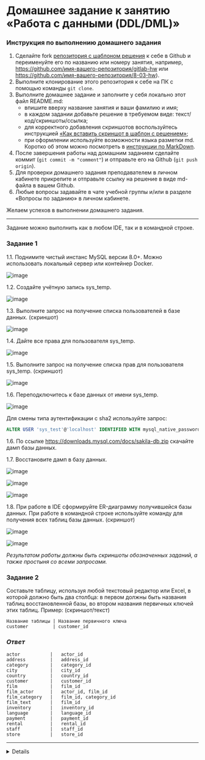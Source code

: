 # Домашнее задание к занятию «Работа с данными (DDL/DML)»

### Инструкция по выполнению домашнего задания

1. Сделайте fork [репозитория c шаблоном решения](https://github.com/netology-code/sys-pattern-homework) к себе в Github и переименуйте его по названию или номеру занятия, например, https://github.com/имя-вашего-репозитория/gitlab-hw или https://github.com/имя-вашего-репозитория/8-03-hw).
2. Выполните клонирование этого репозитория к себе на ПК с помощью команды `git clone`.
3. Выполните домашнее задание и заполните у себя локально этот файл README.md:
   - впишите вверху название занятия и ваши фамилию и имя;
   - в каждом задании добавьте решение в требуемом виде: текст/код/скриншоты/ссылка;
   - для корректного добавления скриншотов воспользуйтесь инструкцией [«Как вставить скриншот в шаблон с решением»](https://github.com/netology-code/sys-pattern-homework/blob/main/screen-instruction.md);
   - при оформлении используйте возможности языка разметки md. Коротко об этом можно посмотреть в [инструкции по MarkDown](https://github.com/netology-code/sys-pattern-homework/blob/main/md-instruction.md).
4. После завершения работы над домашним заданием сделайте коммит (`git commit -m "comment"`) и отправьте его на Github (`git push origin`).
5. Для проверки домашнего задания преподавателем в личном кабинете прикрепите и отправьте ссылку на решение в виде md-файла в вашем Github.
6. Любые вопросы задавайте в чате учебной группы и/или в разделе «Вопросы по заданию» в личном кабинете.

Желаем успехов в выполнении домашнего задания.

---

Задание можно выполнить как в любом IDE, так и в командной строке.

### Задание 1
1.1. Поднимите чистый инстанс MySQL версии 8.0+. Можно использовать локальный сервер или контейнер Docker.

![image](https://github.com/Ivashka80/12-02_DDL-DML/assets/121082757/adfd9655-f80e-4bd7-af49-c02344cdc40c)

1.2. Создайте учётную запись sys_temp. 

![image](https://github.com/Ivashka80/12-02_DDL-DML/assets/121082757/3f2ec701-03b9-43ec-929c-3d8240b3a496)

1.3. Выполните запрос на получение списка пользователей в базе данных. (скриншот)

![image](https://github.com/Ivashka80/12-02_DDL-DML/assets/121082757/e3cc214f-5390-45ab-80a4-eac4e61b4b05)

1.4. Дайте все права для пользователя sys_temp. 

![image](https://github.com/Ivashka80/12-02_DDL-DML/assets/121082757/91001257-f144-4bc1-9c92-abdd6016efef)

1.5. Выполните запрос на получение списка прав для пользователя sys_temp. (скриншот)

![image](https://github.com/Ivashka80/12-02_DDL-DML/assets/121082757/8e670787-4fe3-4baa-a9f4-a87438426053)

1.6. Переподключитесь к базе данных от имени sys_temp.

![image](https://github.com/Ivashka80/12-02_DDL-DML/assets/121082757/27c21fa2-0124-408a-92b4-fd789c63ffd2)

Для смены типа аутентификации с sha2 используйте запрос: 
```sql
ALTER USER 'sys_test'@'localhost' IDENTIFIED WITH mysql_native_password BY 'password';
```
1.6. По ссылке https://downloads.mysql.com/docs/sakila-db.zip скачайте дамп базы данных.

1.7. Восстановите дамп в базу данных.

![image](https://github.com/Ivashka80/12-02_DDL-DML/assets/121082757/226380f2-c701-4e96-bad9-da244e032c0c)

![image](https://github.com/Ivashka80/12-02_DDL-DML/assets/121082757/33c0fb5c-0cd6-43e6-a045-fbc3efc3641e)

![image](https://github.com/Ivashka80/12-02_DDL-DML/assets/121082757/065c9c7a-446f-41ee-83ad-86d77e760a40)

1.8. При работе в IDE сформируйте ER-диаграмму получившейся базы данных. При работе в командной строке используйте команду для получения всех таблиц базы данных. (скриншот)

![image](https://github.com/Ivashka80/12-02_DDL-DML/assets/121082757/e0d9d794-3a87-4879-9ba0-cd793ea0cfb0)

![image](https://github.com/Ivashka80/12-02_DDL-DML/assets/121082757/5262021f-3b97-42f9-9961-36adde9643ad)

*Результатом работы должны быть скриншоты обозначенных заданий, а также простыня со всеми запросами.*


### Задание 2
Составьте таблицу, используя любой текстовый редактор или Excel, в которой должно быть два столбца: в первом должны быть названия таблиц восстановленной базы, во втором названия первичных ключей этих таблиц. Пример: (скриншот/текст)
```
Название таблицы | Название первичного ключа
customer         | customer_id
```

### *Ответ*
```
actor           |   actor_id
address         |   address_id
category        |   category_id
city            |   city_id
country         |   country_id
customer        |   customer_id
film            |   film_id
film_actor      |   actor_id, film_id
film_category   |   film_id, category_id
film_text       |   film_id
inventory       |   inventory_id
language        |   language_id
payment         |   payment_id
rental          |   rental_id
staff           |   staff_id
store           |   store_id
```

---

<details>
## Дополнительные задания (со звёздочкой*)
Эти задания дополнительные, то есть не обязательные к выполнению, и никак не повлияют на получение вами зачёта по этому домашнему заданию. Вы можете их выполнить, если хотите глубже шире разобраться в материале.

### Задание 3*
3.1. Уберите у пользователя sys_temp права на внесение, изменение и удаление данных из базы sakila.

3.2. Выполните запрос на получение списка прав для пользователя sys_temp. (скриншот)

*Результатом работы должны быть скриншоты обозначенных заданий, а также простыня со всеми запросами.*
</details>

